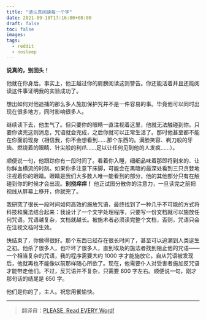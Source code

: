 ```yaml
---
title: "请认真阅读每一个字"
date: 2021-09-18T17:16:00+08:00
draft: false
toc: false
images:
tags: 
  - reddit
  - nosleep
---
```


**说真的，别回头！**

他就在你身后。事实上，他正越过你的肩膀阅读这则警告。你还能活着并且还能阅读这件事证明我的实验成功了。

想出如何对他追捕的那么多人施加保护咒并不是一件容易的事。毕竟他可以同时出现在很多地方，同时影响很多人。

继续读下去，他生气了。但只要你的眼睛一直注视着这里，他就无法触碰到你。只要你读完这则消息，咒语就会完成，之后你就可以正常生活了。那时他甚至都不能在你面前现身（相信我，你不会想看到……那个东西的。满脸笑容、剃刀般的牙齿、燃烧着的眼睛、针尖般的利爪……足以让任何见到他的人发疯……）。

顺便说一句，他跟踪你有一段时间了。看着你入睡，细细品味着那即将到来的、让你鲜血横流的时刻。如果你多注意下床脚，可能会在黑暗的最深处看到三只贪婪地注视着你的眼睛。眼睛是我们大多数人唯一能看到的部分，他的其他部分只有在触碰到你的时候才会出现。**别挠痒痒！** 他正试图分散你的注意力，一旦读完之前把视线从屏幕上移开，你就完了。

我研究了很长一段时间如何高效的施放咒语，最终找到了一种几乎不可能的方式将科技和魔法结合起来：我设计了一个文字处理程序，只要写一份文档就可以施放任何咒语。咒语越复杂，文档就越长。被施术者必须读完整个文档，否则，咒语只会在注视文档时生效。

快结束了，你做得很好。那个东西已经存在很长时间了，甚至可以追溯到人类诞生之初。他杀了很多人，也吓坏了很多人，直到埃及的施法者找到阻止他的咒语——一个相当复杂的咒语，我的程序需要大约 1000 字才能施放它。自从咒语被发现后，他就再也不能像以前那样随心所欲了。现在，他需要仆人对受害者施加反咒语才能带走他们。不过，反咒语并不复杂，只需要 600 字左右。顺便说一句，刚才那句话的结尾是 650 字。

他们是你的了，主人。祝您用餐愉快。

------

> 翻译自：[PLEASE, Read EVERY Word!](https://www.reddit.com/r/shortscarystories/comments/jft3ir/please_read_every_word/)
